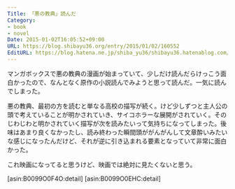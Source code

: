 ```yaml
---
Title: 「悪の教典」読んだ
Category:
- book
- novel
Date: 2015-01-02T16:05:52+09:00
URL: https://blog.shibayu36.org/entry/2015/01/02/160552
EditURL: https://blog.hatena.ne.jp/shiba_yu36/shibayu36.hatenablog.com/atom/entry/8454420450078782238
---
```


マンガボックスで悪の教典の漫画が始まっていて、少しだけ読んだらけっこう面白かったので、なんとなく原作の小説読んでみようと思って読んだ。一気に読んでしまった。


悪の教典、最初の方を読むと単なる高校の描写が続く。けど少しずつと主人公の頭で考えていることが明かされていき、サイコホラーな展開がされていく。そのじわじわと明かされていく描写が次を読みたいって気持ちになってしまった。後味はあまり良くなかったし、読み終わった瞬間頭ががんがんして文章酔いみたいな感じになったんだけど、それが逆に引き込まれる要素となっていて非常に面白かった。


これ映画になってると思うけど、映画では絶対に見たくないと思う。

[asin:B0099O0F4O:detail]
[asin:B0099O0EHC:detail]
